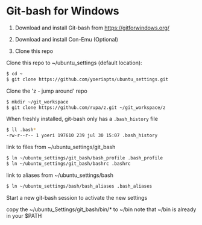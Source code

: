 # Git-bash for Windows

1. Download and install Git-bash from https://gitforwindows.org/
2. Download and install Con-Emu (Optional)

3. Clone this repo


Clone this repo to ~/ubuntu_settings (default location):
```bash
$ cd ~
$ git clone https://github.com/yoeriapts/ubuntu_settings.git
```

Clone the 'z - jump around' repo
```bash
$ mkdir ~/git_workspace
$ git clone https://github.com/rupa/z.git ~/git_workspace/z
```

When freshly installed, git-bash only has a `.bash_history` file
```bash
$ ll .bash*
-rw-r--r-- 1 yoeri 197610 239 jul 30 15:07 .bash_history
```

link to files from ~/ubuntu_settings/git_bash
```bash
$ ln ~/ubuntu_settings/git_bash/bash_profile .bash_profile
$ ln ~/ubuntu_settings/git_bash/bashrc .bashrc
```
link to aliases from ~/ubuntu_settings/bash
```bash
$ ln ~/ubuntu_settings/bash/bash_aliases .bash_aliases
```

Start a new git-bash session to activate the new settings

copy the ~/ubuntu_Settings/git_bash/bin/* to ~/bin 
note that ~/bin is already in your $PATH


